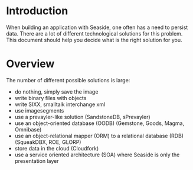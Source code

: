 # Introduction

When building an application with Seaside, one often has a need to persist data. There are a lot of different technological solutions for this problem. This document should help you decide what is the right solution for you.

# Overview

The number of different possible solutions is large:

- do nothing, simply save the image
- write binary files with objects
- write SIXX, smalltalk interchange xml
- use imagesegments
- use a prevayler-like solution (SandstoneDB, sPrevayler)
- use an object-oriented database (OODB) (Gemstone, Goods, Magma, Omnibase)
- use an object-relational mapper (ORM) to a relational database (RDB) (SqueakDBX, ROE, GLORP)
- store data in the cloud (Cloudfork)
- use a service oriented architecture (SOA) where Seaside is only the presentation layer